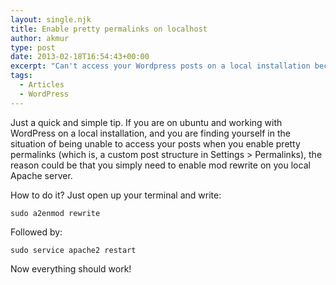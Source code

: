 ```yaml
---
layout: single.njk
title: Enable pretty permalinks on localhost
author: akmur
type: post
date: 2013-02-18T16:54:43+00:00
excerpt: "Can't access your Wordpress posts on a local installation because of an irritating 404 error? Fix it!"
tags:
  - Articles
  - WordPress
---
```


Just a quick and simple tip. If you are on ubuntu and working with WordPress on a local installation, and you are finding yourself in the situation of being unable to access your posts when you enable pretty permalinks (which is, a custom post structure in Settings > Permalinks), the reason could be that you simply need to enable mod rewrite on you local Apache server.

How to do it? Just open up your terminal and write:

```
sudo a2enmod rewrite
```

Followed by:

```
sudo service apache2 restart
```

Now everything should work!
